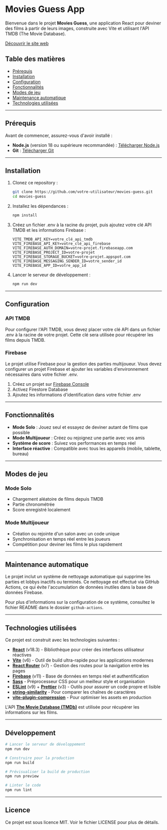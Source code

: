 # Movies Guess App

Bienvenue dans le projet **Movies Guess**, une application React pour deviner des films à partir de leurs images, construite avec Vite et utilisant l'API TMDB (The Movie Database).

[Découvrir le site web](https://movies-guess.netlify.app/)

## Table des matières

- [Prérequis](#prérequis)
- [Installation](#installation)
- [Configuration](#configuration)
- [Fonctionnalités](#fonctionnalités)
- [Modes de jeu](#modes-de-jeu)
- [Maintenance automatique](#maintenance-automatique)
- [Technologies utilisées](#technologies-utilisées)

---

## Prérequis

Avant de commencer, assurez-vous d'avoir installé :

- **Node.js** (version 18 ou supérieure recommandée) : [Télécharger Node.js](https://nodejs.org/)
- **Git** : [Télécharger Git](https://git-scm.com/)

---

## Installation

1. Clonez ce repository :

   ```bash
   git clone https://github.com/votre-utilisateur/movies-guess.git
   cd movies-guess
   ```

2. Installez les dépendances :

   ```bash
   npm install
   ```

3. Créez un fichier .env à la racine du projet, puis ajoutez votre clé API TMDB et les informations Firebase :

   ```env
   VITE_TMDB_API_KEY=votre_clé_api_tmdb
   VITE_FIREBASE_API_KEY=votre_clé_api_firebase
   VITE_FIREBASE_AUTH_DOMAIN=votre-projet.firebaseapp.com
   VITE_FIREBASE_PROJECT_ID=votre-projet
   VITE_FIREBASE_STORAGE_BUCKET=votre-projet.appspot.com
   VITE_FIREBASE_MESSAGING_SENDER_ID=votre_sender_id
   VITE_FIREBASE_APP_ID=votre_app_id
   ```

4. Lancer le serveur de développement :

   ```bash
   npm run dev
   ```

---

## Configuration

### API TMDB

Pour configurer l'API TMDB, vous devez placer votre clé API dans un fichier .env à la racine de votre projet. Cette clé sera utilisée pour récupérer les films depuis TMDB.

### Firebase

Le projet utilise Firebase pour la gestion des parties multijoueur. Vous devez configurer un projet Firebase et ajouter les variables d'environnement nécessaires dans votre fichier .env.

1. Créez un projet sur [Firebase Console](https://console.firebase.google.com/)
2. Activez Firestore Database
3. Ajoutez les informations d'identification dans votre fichier .env

---

## Fonctionnalités

- **Mode Solo** : Jouez seul et essayez de deviner autant de films que possible
- **Mode Multijoueur** : Créez ou rejoignez une partie avec vos amis
- **Système de score** : Suivez vos performances en temps réel
- **Interface réactive** : Compatible avec tous les appareils (mobile, tablette, bureau)

---

## Modes de jeu

### Mode Solo

- Chargement aléatoire de films depuis TMDB
- Partie chronométrée
- Score enregistré localement

### Mode Multijoueur

- Création ou rejointe d'un salon avec un code unique
- Synchronisation en temps réel entre les joueurs
- Compétition pour deviner les films le plus rapidement

---

## Maintenance automatique

Le projet inclut un système de nettoyage automatique qui supprime les parties et lobbys inactifs ou terminés. Ce nettoyage est effectué via GitHub Actions, ce qui évite l'accumulation de données inutiles dans la base de données Firebase.

Pour plus d'informations sur la configuration de ce système, consultez le fichier README dans le dossier `github-actions`.

---

## Technologies utilisées

Ce projet est construit avec les technologies suivantes :

- **[React](https://react.dev/)** (v18.3) - Bibliothèque pour créer des interfaces utilisateur réactives
- **[Vite](https://vitejs.dev/)** (v6) - Outil de build ultra-rapide pour les applications modernes
- **[React Router](https://reactrouter.com/)** (v7) - Gestion des routes pour la navigation entre les pages
- **[Firebase](https://firebase.google.com/)** (v11) - Base de données en temps réel et authentification
- **[Sass](https://sass-lang.com/)** - Préprocesseur CSS pour un meilleur style et organisation
- **[ESLint](https://eslint.org/)** (v9) + **[Prettier](https://prettier.io/)** (v3) - Outils pour assurer un code propre et lisible
- **[string-similarity](https://www.npmjs.com/package/string-similarity)** - Pour comparer les chaînes de caractères
- **[vite-plugin-compression](https://www.npmjs.com/package/vite-plugin-compression)** - Pour optimiser les assets en production

L'API **[The Movie Database (TMDb)](https://www.themoviedb.org/)** est utilisée pour récupérer les informations sur les films.

---

## Développement

```bash
# Lancer le serveur de développement
npm run dev

# Construire pour la production
npm run build

# Prévisualiser la build de production
npm run preview

# Linter le code
npm run lint
```

---

## Licence

Ce projet est sous licence MIT. Voir le fichier LICENSE pour plus de détails.

